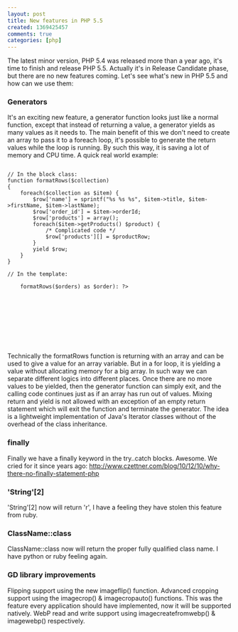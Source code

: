 ```yaml
---
layout: post
title: New features in PHP 5.5
created: 1369425457
comments: true
categories: [php]
---
```

The latest minor version, PHP 5.4 was released more than a year ago, it's time to finish and release PHP 5.5. Actually it's in Release Candidate phase, but there are no new features coming. Let's see what's new in PHP 5.5 and how can we use them:

<h3>Generators</h3>

It's an exciting new feature, a generator function looks just like a normal function, except that instead of returning a value, a generator yields as many values as it needs to. The main benefit of this we don't need to create an array to pass it to a foreach loop, it's possible to generate the return values while the loop is running. By such this way, it is saving a lot of memory and CPU time. A quick real world example:

<code class="php">
// In the block class:
function formatRows($collection)
{
    foreach($collection as $item) {
        $row['name'] = sprintf("%s %s %s", $item->title, $item->firstName, $item->lastName);
        $row['order_id'] = $item->orderId;
        $row['products'] = array();
        foreach($item->getProducts() $product) {
            /* Complicated code */
            $row['products'][] = $productRow;
        }
        yield $row;
    }
}
</code>

<code class="php">
// In the template:
<div class="orderlist">
    <?php php foreach($this->formatRows($orders) as $order): ?>
        <div class="order">
            <span class="name"><?php echo $order['name'] ?></span>
            <span class="orderid"><?php echo $order['order_id'] ?></span>
            <?php echo productListTemplate($order['products']); ?>
        </div>
    <?php endforeach; ?>
</div>
</code>

Technically the formatRows function is returning with an array and can be used to give a value for an array variable. But in a for loop, it is yielding a value without allocating memory for a big array. In such way we can separate different logics into different places. Once there are no more values to be yielded, then the generator function can simply exit, and the calling code continues just as if an array has run out of values. Mixing return and yield is not allowed with an exception of an empty return statement which will exit the function and terminate the generator. The idea is a lightweight implementation of Java's Iterator classes without of the overhead of the class inheritance.

<h3>finally</h3>

Finally we have a finally keyword in the try..catch blocks. Awesome. We cried for it since years ago: http://www.czettner.com/blog/10/12/10/why-there-no-finally-statement-php

<h3>'String'[2]</h3>

'String'[2] now will return 'r', I have a feeling they have stolen this feature from ruby.

<h3>ClassName::class</h3>

ClassName::class now will return the proper fully qualified class name. I have python or ruby feeling again.

<h3>GD library improvements</h3>

Flipping support using the new imageflip() function. Advanced cropping support using the imagecrop() & imagecropauto() functions. This was the feature every application should have implemented, now it will be supported natively. WebP read and write support using imagecreatefromwebp() & imagewebp() respectively.
